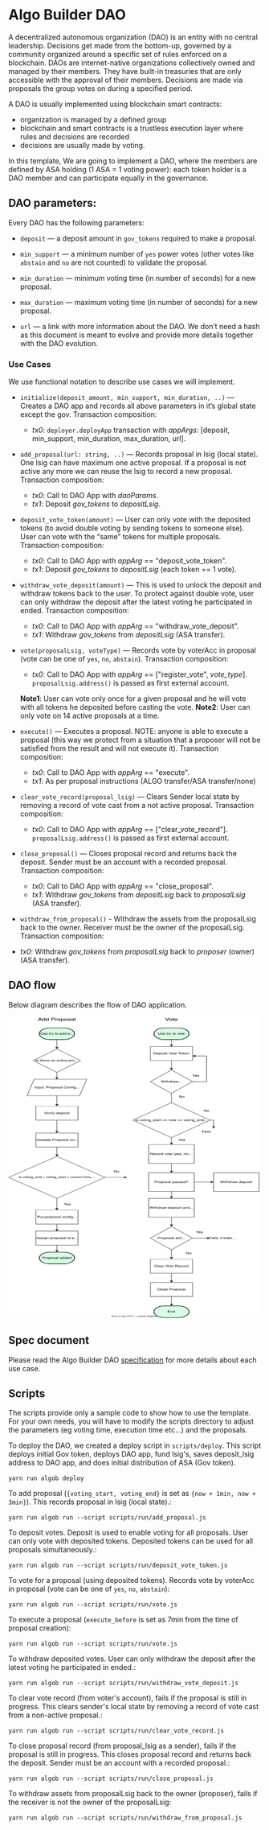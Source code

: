 # Algo Builder DAO

A decentralized autonomous organization (DAO) is an entity with no central leadership. Decisions get made from the bottom-up, governed by a community organized around a specific set of rules enforced on a blockchain. DAOs are internet-native organizations collectively owned and managed by their members. They have built-in treasuries that are only accessible with the approval of their members. Decisions are made via proposals the group votes on during a specified period.

A DAO is usually implemented using blockchain smart contracts:

- organization is managed by a defined group
- blockchain and smart contracts is a trustless execution layer where rules and decisions are recorded
- decisions are usually made by voting.

In this template, We are going to implement a DAO, where the members are defined by ASA holding (1 ASA = 1 voting power): each token holder is a DAO member and can participate equally in the governance.

## DAO parameters:

Every DAO has the following parameters:

- `deposit` — a deposit amount in `gov_tokens` required to make a proposal.

- `min_support` — a minimum number of `yes` power votes (other votes like `abstain` and `no` are not counted) to validate the proposal.

- `min_duration` — minimum voting time (in number of seconds) for a new proposal.

- `max_duration` — maximum voting time (in number of seconds) for a new proposal.

- `url` — a link with more information about the DAO. We don’t need a hash as this document is meant to evolve and provide more details together with the DAO evolution.

### Use Cases

We use functional notation to describe use cases we will implement.

- `initialize(deposit_amount, min_support, min_duration, ..)` — Creates a DAO app and records all above parameters in it’s global state except the gov. Transaction composition:

  - _tx0_: `deployer.deployApp` transaction with _appArgs:_ [deposit, min_support, min_duration, max_duration, url].

- `add_proposal(url: string, ..)` — Records proposal in lsig (local state). One lsig can have maximum one active proposal. If a proposal is not active any more we can reuse the lsig to record a new proposal. Transaction composition:

  - _tx0_: Call to DAO App with _daoParams_.
  - _tx1_: Deposit _gov_tokens_ to _depositLsig_.

- `deposit_vote_token(amount)` — User can only vote with the deposited tokens (to avoid double voting by sending tokens to someone else). User can vote with the “same” tokens for multiple proposals. Transaction composition:

  - _tx0_: Call to DAO App with _appArg_ == "deposit_vote_token".
  - _tx1_: Deposit _gov_tokens_ to _depositLsig_ (each token == 1 vote).

- `withdraw_vote_deposit(amount)` — This is used to unlock the deposit and withdraw tokens back to the user. To protect against double vote, user can only withdraw the deposit after the latest voting he participated in ended. Transaction composition:

  - _tx0_: Call to DAO App with _appArg_ == "withdraw_vote_deposit".
  - _tx1_: Withdraw _gov_tokens_ from _depositLsig_ (ASA transfer).

- `vote(proposalLsig, voteType)` — Records vote by voterAcc in proposal (vote can be one of `yes`, `no`, `abstain`). Transaction composition:

  - _tx0_: Call to DAO App with _appArg_ == ["register_vote", *vote_type*]. `proposalLsig.address()` is passed as first external account.

  **Note1**: User can vote only once for a given proposal and he will vote with all tokens he deposited before casting the vote.
  **Note2**: User can only vote on 14 active proposals at a time.

- `execute()` — Executes a proposal. NOTE: anyone is able to execute a proposal (this way we protect from a situation that a proposer will not be satisfied from the result and will not execute it). Transaction composition:

  - _tx0_: Call to DAO App with _appArg_ == "execute".
  - _tx1_: As per proposal instructions (ALGO transfer/ASA transfer/none)

- `clear_vote_record(proposal_lsig)` — Clears Sender local state by removing a record of vote cast from a not active proposal. Transaction composition:

  - _tx0_: Call to DAO App with _appArg_ == ["clear_vote_record"]. `proposalLsig.address()` is passed as first external account.

- `close_proposal()` — Closes proposal record and returns back the deposit. Sender must be an account with a recorded proposal. Transaction composition:

  - _tx0_: Call to DAO App with _appArg_ == "close_proposal".
  - _tx1_: Withdraw _gov_tokens_ from _depositLsig_ back to _proposalLsig_ (ASA transfer).

- `withdraw_from_proposal()` - Withdraw the assets from the proposalLsig back to the owner. Receiver must be the owner of the proposalLsig. Transaction composition:
- _tx0_: Withdraw _gov_tokens_ from _proposalLsig_ back to _proposer_ (owner) (ASA transfer).

## DAO flow

Below diagram describes the flow of DAO application.

<img src="./docs/DAO-Flow.svg" height="600" width="500" title="DAO flow" />

## Spec document

Please read the Algo Builder DAO [specification](https://paper.dropbox.com/doc/Algo-Builder-DAO--BRlh~FwufNzIzk4wNUuAjLTuAg-ncLdytuFa7EJrRerIASSl) for more details about each use case.

## Scripts

The scripts provide only a sample code to show how to use the template. For your own needs, you will have to modify the scripts directory to adjust the parameters (eg voting time, execution time etc...) and the proposals.

To deploy the DAO, we created a deploy script in `scripts/deploy`. This script deploys initial Gov token, deploys DAO app, fund lsig's, saves deposit_lsig address to DAO app, and does initial distribution of ASA (Gov token).

    yarn run algob deploy

To add proposal (`{voting_start, voting_end}` is set as `{now + 1min, now + 3min}`). This records proposal in lsig (local state).:

    yarn run algob run --script scripts/run/add_proposal.js

To deposit votes. Deposit is used to enable voting for all proposals. User can only vote with deposited tokens. Deposited tokens can be used for all proposals simultaneously.:

    yarn run algob run --script scripts/run/deposit_vote_token.js

To vote for a proposal (using deposited tokens). Records vote by voterAcc in proposal (vote can be one of `yes`, `no`, `abstain`):

    yarn run algob run --script scripts/run/vote.js

To execute a proposal (`execute_before` is set as 7min from the time of proposal creation):

    yarn run algob run --script scripts/run/vote.js

To withdraw deposited votes. User can only withdraw the deposit after the latest voting he participated in ended.:

    yarn run algob run --script scripts/run/withdraw_vote_deposit.js

To clear vote record (from voter's account), fails if the proposal is still in progress. This clears sender's local state by removing a record of vote cast from a non-active proposal.:

    yarn run algob run --script scripts/run/clear_vote_record.js

To close proposal record (from proposal_lsig as a sender), fails if the proposal is still in progress. This closes proposal record and returns back the deposit. Sender must be an account with a recorded proposal.:

    yarn run algob run --script scripts/run/close_proposal.js

To withdraw assets from proposalLsig back to the owner (proposer), fails if the receiver is not the owner of the proposalLsig:

    yarn run algob run --script scripts/run/withdraw_from_proposal.js
